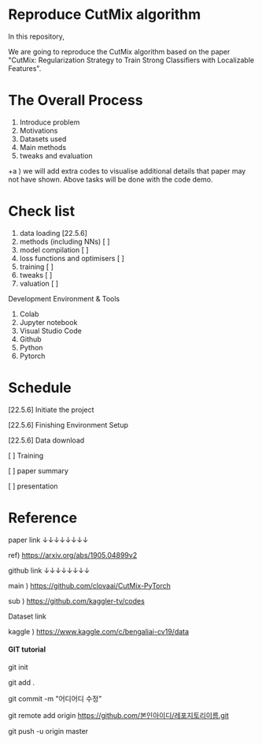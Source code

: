 # Reproduce CutMix algorithm


In this repository,

We are going to reproduce the CutMix algorithm based on the paper "CutMix: Regularization Strategy to Train Strong Classifiers with Localizable Features".

# The Overall Process

1. Introduce problem
2. Motivations
3. Datasets used
4. Main methods
5. tweaks and evaluation

+a ) we will add extra codes to visualise additional details that paper may not have shown.
Above tasks will be done with the code demo.

# Check list

1. data loading [22.5.6]
2. methods (including NNs) [ ]
3. model compilation [ ]
4. loss functions and optimisers [ ]
5. training [ ]
6. tweaks [ ]
7. valuation [ ]

Development Environment & Tools

1. Colab
2. Jupyter notebook
3. Visual Studio Code
4. Github
3. Python
4. Pytorch

# Schedule

[22.5.6] Initiate the project

[22.5.6] Finishing Environment Setup

[22.5.6] Data download

[ ] Training

[ ] paper summary

[ ] presentation

# Reference 

paper link ↓↓↓↓↓↓↓↓

ref) https://arxiv.org/abs/1905.04899v2

github link ↓↓↓↓↓↓↓↓

main ) https://github.com/clovaai/CutMix-PyTorch

sub  ) https://github.com/kaggler-tv/codes

Dataset link

kaggle ) https://www.kaggle.com/c/bengaliai-cv19/data


#### GIT tutorial

git init

git add .

git commit -m "어디어디 수정" 

git remote add origin https://github.com/본인아이디/레포지토리이름.git

git push -u origin master

